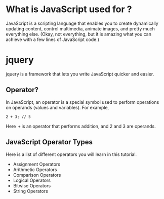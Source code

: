 # What is JavaScript used for ? #
JavaScript is a scripting language that enables you to create dynamically updating content, control multimedia, animate images, and pretty much everything else. (Okay, not everything, but it is amazing what you can achieve with a few lines of JavaScript code.)
# jquery #
jquery is a framework that lets you write JavaScript quicker and easier.

## Operator? ##
In JavaScript, an operator is a special symbol used to perform operations on operands (values and variables). For example,

`2 + 3; // 5` 

Here` +` is an operator that performs addition, and 2 and 3 are operands.

## JavaScript Operator Types ##
Here is a list of different operators you will learn in this tutorial.

- Assignment Operators
- Arithmetic Operators
- Comparison Operators
- Logical Operators
- Bitwise Operators
- String Operators

